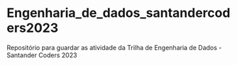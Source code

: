 # Engenharia_de_dados_santandercoders2023
Repositório para guardar as atividade da Trilha de Engenharia de Dados  - Santander Coders 2023
